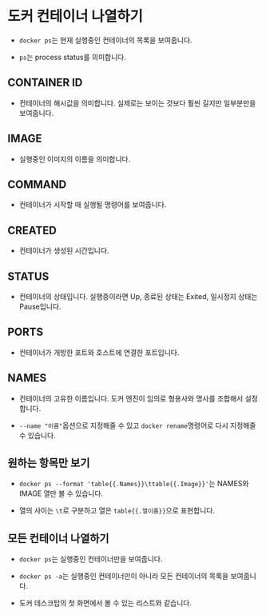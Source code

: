 # 도커 컨테이너 나열하기

- `docker ps`는 현재 실행중인 컨테이너의 목록을 보여줍니다.

- `ps`는 process status를 의미합니다.

## CONTAINER ID

- 컨테이너의 해시값을 의미합니다. 실제로는 보이는 것보다 훨씬 길지만 일부분만을 보여줍니다.

## IMAGE

- 실행중인 이미지의 이름을 의미합니다.

## COMMAND

- 컨테이너가 시작할 때 실행될 명령어를 보여줍니다.

## CREATED

- 컨테이너가 생성된 시간입니다.

## STATUS

- 컨테이너의 상태입니다. 실행중이라면 Up, 종료된 상태는 Exited, 일시정지 상태는 Pause입니다.

## PORTS

- 컨테이너가 개방한 포트와 호스트에 연결한 포트입니다.

## NAMES

- 컨테이너의 고유한 이름입니다. 도커 엔진이 임의로 형용사와 명사를 조합해서 설정합니다.

- `--name "이름"`옵션으로 지정해줄 수 있고 `docker rename`명령어로 다시 지정해줄 수 있습니다.

## 원하는 항목만 보기

- `docker ps --format 'table{{.Names}}\ttable{{.Image}}'`는 NAMES와 IMAGE 열만 볼 수 있습니다.

- 열의 사이는 `\t`로 구분하고 열은 `table{{.열이름}}`으로 표현합니다.

## 모든 컨테이너 나열하기

- `docker ps`는 실행중인 컨테이너만을 보여줍니다.

- `docker ps -a`는 실행중인 컨테이너만이 아니라 모든 컨테이너의 목록을 보여줍니다.

- 도커 데스크탑의 첫 화면에서 볼 수 있는 리스트와 같습니다.
